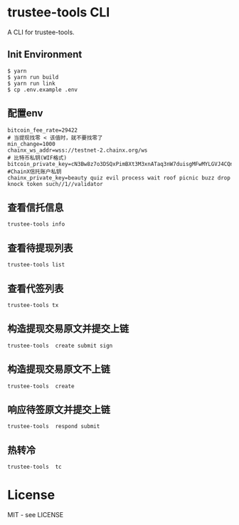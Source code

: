 # trustee-tools CLI

A CLI for trustee-tools.


## Init Environment

```shell
$ yarn
$ yarn run build
$ yarn run link
$ cp .env.example .env
```

## 配置env

```
bitcoin_fee_rate=29422
# 当提现找零 < 该值时，就不要找零了
min_change=1000
chainx_ws_addr=wss://testnet-2.chainx.org/ws
# 比特币私钥(WIF格式)
bitcoin_private_key=cN3Bw8z7o3DSQxPimBXt3M3xnATaq3nW7duisgMFwMYLGVJ4CQnT
#ChainX信托账户私钥
chainx_private_key=beauty quiz evil process wait roof picnic buzz drop knock token such//1//validator
```
## 查看信托信息

```
trustee-tools info
```

## 查看待提现列表

```
trustee-tools list
```

## 查看代签列表

```
trustee-tools tx
```

## 构造提现交易原文并提交上链

```
trustee-tools  create submit sign
```

## 构造提现交易原文不上链

```
trustee-tools  create
```

## 响应待签原文并提交上链

```
trustee-tools  respond submit

```

## 热转冷

```
trustee-tools  tc
```

# License

MIT - see LICENSE

